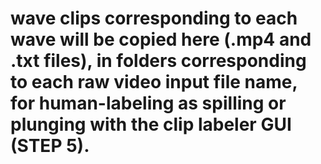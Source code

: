 # wave clips corresponding to each wave will be copied here (.mp4 and .txt files), in folders corresponding to each raw video input file name, for human-labeling as spilling or plunging with the clip labeler GUI (STEP 5).
